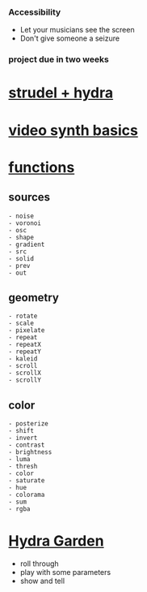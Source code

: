 ### Accessibility
- Let your musicians see the screen
- Don't give someone a seizure

### project due in two weeks

# [strudel + hydra](https://strudel.cc/learn/hydra/)

# [video synth basics](https://hydra.ojack.xyz/docs/docs/learning/video-synth-basics/)
# [functions](https://hydra.ojack.xyz/functions)

## sources
	- noise
	- voronoi
	- osc
	- shape
	- gradient
	- src
	- solid
	- prev
	- out
## geometry
	- rotate
	- scale
	- pixelate
	- repeat
	- repeatX
	- repeatY
	- kaleid
	- scroll
	- scrollX
	- scrollY
## color
	- posterize
	- shift
	- invert
	- contrast
	- brightness
	- luma
	- thresh
	- color
	- saturate
	- hue
	- colorama
	- sum
	- rgba

# [Hydra Garden](https://hydra.ojack.xyz/garden/)
- roll through
- play with some parameters
- show and tell